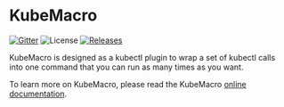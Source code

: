 # KubeMacro

[![Gitter](https://badges.gitter.im/morningspace/community.svg)](https://gitter.im/morningspace/community?utm_source=badge&utm_medium=badge&utm_campaign=pr-badge)
![License](https://img.shields.io/badge/license-MIT-000000.svg)
[![Releases](https://img.shields.io/github/v/release/morningspace/kubemacro.svg)](https://github.com/morningspace/kubemacro/releases)

KubeMacro is designed as a kubectl plugin to wrap a set of kubectl calls into one command that you can run as many times as you want.

To learn more on KubeMacro, please read the KubeMacro [online documentation](https://morningspace.github.io/kubemacro/docs/#/).
